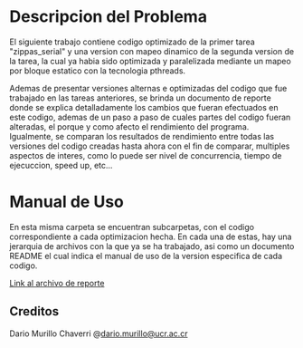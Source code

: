 # Descripcion del Problema

El siguiente trabajo contiene codigo optimizado de la primer tarea "zippas_serial" y una version con mapeo dinamico de la segunda version de la tarea, la cual ya habia sido optimizada y paralelizada mediante un mapeo por bloque estatico con la tecnologia pthreads.

Ademas de presentar versiones alternas e optimizadas del codigo que fue trabajado en las tareas anteriores, se brinda un documento de reporte donde se explica detalladamente los cambios que fueran efectuados en este codigo, ademas de un paso a paso de cuales partes del codigo fueran alteradas, el porque y como afecto el rendimiento del programa. Igualmente, se comparan los resultados de rendimiento entre todas las versiones del codigo creadas hasta ahora con el fin de comparar, multiples aspectos de interes, como lo puede ser nivel de concurrencia, tiempo de ejecuccion, speed up, etc...

# Manual de Uso

En esta misma carpeta se encuentran subcarpetas, con el codigo correspondiente a cada optimizacion hecha. En cada una de estas, hay una jerarquia de archivos con la que ya se ha trabajado, asi como un documento README el cual indica el manual de uso de la version especifica de cada codigo.

[Link al archivo de reporte](report/readme.md)


## Creditos

Dario Murillo Chaverri @dario.murillo@ucr.ac.cr
